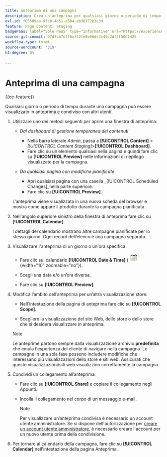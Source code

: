 ```yaml
---
title: Anteprima di una campagna
description: Crea un’anteprima per qualsiasi giorno o periodo di tempo durante una campagna e condividila con i membri del team.
exl-id: f05589ae-9fc8-4e51-a504-ab90772b3c3d
feature: Page Content, Staging
badgePaas: label="Solo PaaS" type="Informative" url="https://experienceleague.adobe.com/en/docs/commerce/user-guides/product-solutions" tooltip="Applicabile solo ai progetti Adobe Commerce on Cloud (infrastruttura PaaS gestita da Adobe) e ai progetti on-premise."
source-git-commit: 07d7ca7e7f6af42fe8e06dc3c49c2df5f50d1425
workflow-type: tm+mt
source-wordcount: '319'
ht-degree: 0%

---
```


# Anteprima di una campagna

{{ee-feature}}

Qualsiasi giorno o periodo di tempo durante una campagna può essere visualizzato in anteprima e condiviso con altri utenti.

1. Utilizzare uno dei metodi seguenti per aprire una finestra di anteprima:

   - _Dal dashboard di gestione temporanea dei contenuti_

      - Nella barra laterale _Admin_, passa a **[!UICONTROL Content]** > _[!UICONTROL Content Staging]_>**[!UICONTROL Dashboard]**.
      - Fare clic su un elemento qualsiasi nella pagina e quindi fare clic su **[!UICONTROL Preview]** nelle informazioni di riepilogo visualizzate per la campagna.

   - _Da qualsiasi pagina con modifiche pianificate_

      - Apri qualsiasi pagina con una casella _[!UICONTROL Scheduled Changes]_nella parte superiore.
      - Fare clic su **[!UICONTROL Preview]**.

   L’anteprima viene visualizzata in una nuova scheda del browser e mostra come appare il prodotto durante la campagna pianificata.

1. Nell&#39;angolo superiore sinistro della finestra di anteprima fare clic su **[!UICONTROL Calendar]**.

   I dettagli del calendario mostrano altre campagne pianificate per lo stesso giorno. Ogni record dell’elenco è una campagna separata.

1. Visualizzare l&#39;anteprima di un giorno o un&#39;ora specifica:

   - Fare clic sul calendario **[!UICONTROL Date & Time]** (![icona Calendario](../assets/icon-calendar.png){width="10" zoomable="no"}).

   - Scegli una data e/o un’ora diversa.

   - Fare clic su **[!UICONTROL Preview]**.

1. Modifica l’ambito dell’anteprima per un’altra visualizzazione store:

   - Nell&#39;intestazione della pagina di anteprima fare clic su **[!UICONTROL Scope]**.

   - Scegliere la visualizzazione del sito Web, dello store o dello store che si desidera visualizzare in anteprima.

   >[!NOTE]
   >
   >Le anteprime partono sempre dalla visualizzazione archivio **predefinita** che emula l&#39;esperienza del cliente di navigare nella campagna. Le campagne in una sola fase possono includere modifiche che interessano più visualizzazioni dello store e siti web. Assicurati che queste visualizzazioni/siti web visualizzino correttamente la campagna.

1. Condividi un collegamento all’anteprima:

   - Fare clic su **[!UICONTROL Share]** e copiare il collegamento negli Appunti.

   - Incolla il collegamento nel corpo di un messaggio e-mail.

     >[!NOTE]
     >
     >Per visualizzare un’anteprima condivisa è necessario un account utente amministratore. Se si dispone dell&#39;autorizzazione per [creare un account utente amministratore](../systems/permissions-users-all.md#create-a-user), è necessario creare l&#39;account per un nuovo utente prima della condivisione.

1. Per tornare al calendario della campagna, fare clic su **[!UICONTROL Calendar]** nell&#39;intestazione della pagina Anteprima.

